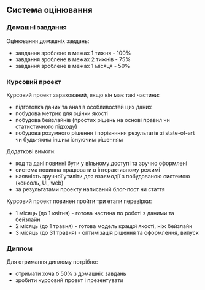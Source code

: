 ## Система оцінювання

### Домашні завдання

Оцінювання домашніх завдань:
- завдання зроблене в межах 1 тижня - 100%
- завдання зроблене в межах 2 тижнів - 75%
- завдання зроблене в межах 1 місяця - 50%

### Курсовий проект

Курсовий проект зарахований, якщо він має такі частини:
- підготовка даних та аналіз особливостей цих даних
- побудова метрик для оцінки якості
- побудова бейзлайнів (простих рішень на основі правил чи статистичного підходу)
- побудова розумного рішення і порівняння результатів зі state-of-art чи будь-яким іншим існуючим рішенням

Додаткові вимоги:
- код та дані повинні бути у вільному доступі та зручно оформлені
- система повинна працювати в інтерактивному режимі
- наявність зручної утиліти для взаємодії з побудованою системою (консоль, UI, web)
- за результатами проекту написаний блог-пост чи стаття

Курсовий проект повинен пройти три етапи перевірки:
- 1 місяць (до 1 квітня) - готова частина по роботі з даними та бейзлайн
- 2 місяць (до 1 травня) - готова модель кращої якості, ніж бейзлайн
- 3 місяць (до 31 травня) - оптимізація рішення та оформлення, випуск

### Диплом

Для отримання диплому потрібно:
- отримати хоча б 50% з домашніх завдань
- зробити курсовий проект і презентувати
